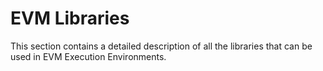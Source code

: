 # EVM Libraries

This section contains a detailed description of all the libraries that can be used in EVM Execution Environments.

